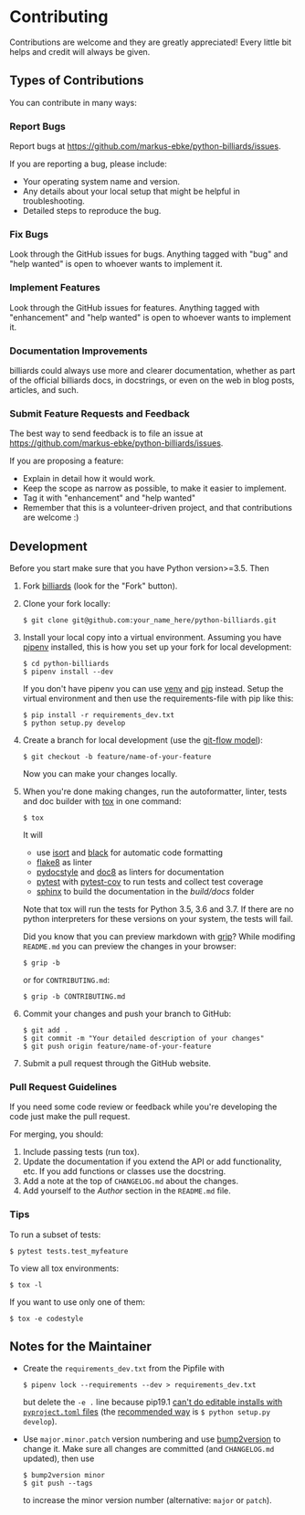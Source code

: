 # Contributing

Contributions are welcome and they are greatly appreciated!
Every little bit helps and credit will always be given.


## Types of Contributions

You can contribute in many ways:


### Report Bugs

Report bugs at https://github.com/markus-ebke/python-billiards/issues.

If you are reporting a bug, please include:

* Your operating system name and version.
* Any details about your local setup that might be helpful in troubleshooting.
* Detailed steps to reproduce the bug.


### Fix Bugs

Look through the GitHub issues for bugs. Anything tagged with "bug" and "help wanted" is open to whoever wants to implement it.


### Implement Features

Look through the GitHub issues for features. Anything tagged with "enhancement" and "help wanted" is open to whoever wants to implement it.


### Documentation Improvements

billiards could always use more and clearer documentation, whether as part of the official billiards docs, in docstrings, or even on the web in blog posts, articles, and such.


### Submit Feature Requests and Feedback

The best way to send feedback is to file an issue at https://github.com/markus-ebke/python-billiards/issues.

If you are proposing a feature:

* Explain in detail how it would work.
* Keep the scope as narrow as possible, to make it easier to implement.
* Tag it with "enhancement" and "help wanted"
* Remember that this is a volunteer-driven project, and that contributions are welcome :)


## Development

Before you start make sure that you have Python version>=3.5.
Then
1. Fork [billiards](https://github.com/markus-ebke/python-billiards) (look for the "Fork" button).
2. Clone your fork locally:
   ```shell
   $ git clone git@github.com:your_name_here/python-billiards.git
   ```
3. Install your local copy into a virtual environment.
   Assuming you have [pipenv](https://pypi.org/project/pipenv/) installed, this is how you set up your fork for local development:
   ```shell
   $ cd python-billiards
   $ pipenv install --dev
   ```
   If you don't have pipenv you can use [venv](https://docs.python.org/3/library/venv.html) and [pip](https://pypi.org/project/pip/) instead.
   Setup the virtual environment and then use the requirements-file with pip like this:
   ```shell
   $ pip install -r requirements_dev.txt
   $ python setup.py develop
   ```

4. Create a branch for local development (use the [git-flow model](https://nvie.com/posts/a-successful-git-branching-model/)):
   ```shell
   $ git checkout -b feature/name-of-your-feature
   ```
   Now you can make your changes locally.

5. When you're done making changes, run the autoformatter, linter, tests and doc builder with [tox](https://tox.readthedocs.io/en/latest/install.html) in one command:
   ```shell
   $ tox
   ```
   It will
     - use [isort](https://pypi.org/project/isort/) and [black](https://pypi.org/project/black/) for automatic code formatting
     - [flake8](https://pypi.org/project/flake8/) as linter
     - [pydocstyle](https://pypi.org/project/pydocstyle/) and [doc8](https://pypi.org/project/doc8/) as linters for documentation
     - [pytest](https://pypi.org/project/pytest/) with [pytest-cov](https://pypi.org/project/pytest-cov/) to run tests and collect test coverage
     - [sphinx](https://pypi.org/project/Sphinx/) to build the documentation in the _build/docs_ folder

   Note that tox will run the tests for Python 3.5, 3.6 and 3.7.
   If there are no python interpreters for these versions on your system, the tests will fail.

   Did you know that you can preview markdown with [grip](https://pypi.org/project/grip/)?
   While modifing `README.md` you can preview the changes in your browser:
   ```shell
   $ grip -b
   ```
   or for `CONTRIBUTING.md`:
   ```shell
   $ grip -b CONTRIBUTING.md
   ```

6. Commit your changes and push your branch to GitHub:
   ```shell
   $ git add .
   $ git commit -m "Your detailed description of your changes"
   $ git push origin feature/name-of-your-feature
   ```

7. Submit a pull request through the GitHub website.


### Pull Request Guidelines

If you need some code review or feedback while you're developing the code just make the pull request.

For merging, you should:
1. Include passing tests (run tox).
2. Update the documentation if you extend the API or add functionality, etc.
   If you add functions or classes use the docstring.
3. Add a note at the top of `CHANGELOG.md` about the changes.
4. Add yourself to the _Author_ section in the `README.md` file.


### Tips

To run a subset of tests:
```shell
$ pytest tests.test_myfeature
```

To view all tox environments:
```shell
$ tox -l
```

If you want to use only one of them:
```shell
$ tox -e codestyle
```

## Notes for the Maintainer
- Create the `requirements_dev.txt` from the Pipfile with
  ```shell
  $ pipenv lock --requirements --dev > requirements_dev.txt
  ```
  but delete the `-e .` line because pip19.1 [can't do editable installs with ``pyproject.toml`` files](https://github.com/pypa/pip/issues/6375) (the [recommended way](https://setuptools.readthedocs.io/en/latest/setuptools.html#development-mode) is `$ python setup.py develop`).

- Use `major.minor.patch` version numbering and use [bump2version](https://pypi.org/project/bump2version/) to change it.
  Make sure all changes are committed (and `CHANGELOG.md` updated), then use
  ```shell
  $ bump2version minor
  $ git push --tags
  ```
  to increase the minor version number (alternative: `major` or `patch`).
